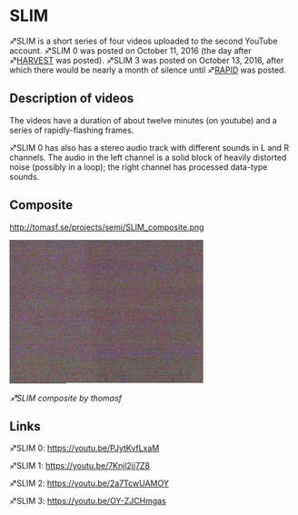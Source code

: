 # SLIM

♐SLIM is a short series of four videos uploaded to the second YouTube
account. ♐SLIM 0 was posted on October 11, 2016 (the day after
♐[HARVEST](HARVEST "wikilink") was posted). ♐SLIM 3 was posted on
October 13, 2016, after which there would be nearly a month of silence
until ♐[RAPID](RAPID "wikilink") was posted.

## Description of videos

The videos have a duration of about twelve minutes (on youtube) and a
series of rapidly-flashing frames.

♐SLIM 0 has also has a stereo audio track with different sounds in L and
R channels. The audio in the left channel is a solid block of heavily
distorted noise (possibly in a loop); the right channel has processed
data-type sounds.

## Composite

<http://tomasf.se/projects/semi/SLIM_composite.png>

![SLIM composite.png](SLIM_composite.png " SLIM composite.png")

*♐SLIM composite by thomasf*

## Links

♐SLIM 0: <https://youtu.be/PJytKvfLxaM>

♐SLIM 1: <https://youtu.be/7Knjl2jj7Z8>

♐SLIM 2: <https://youtu.be/2a7TcwUAMOY>

♐SLIM 3: <https://youtu.be/OY-ZJCHmgas>

